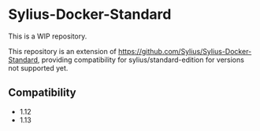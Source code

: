 # Sylius-Docker-Standard

This is a WIP repository.

This repository is an extension of https://github.com/Sylius/Sylius-Docker-Standard, providing compatibility for sylius/standard-edition for versions not supported yet.

## Compatibility

- 1.12
- 1.13
